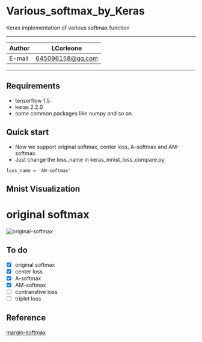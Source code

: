 Various_softmax_by_Keras
======
Keras implementation of various softmax function  

****
	
|Author|LCorleone|
|---|---
|E-mail|645096158@qq.com


****
## Requirements
* tensorflow 1.5
* keras 2.2.0
* some common packages like numpy and so on.

## Quick start
* Now we support original softmax, center loss, A-softmax and AM-softmax.  
* Just change the loss_name in keras_mnist_loss_compare.py
```
loss_name = 'AM-softmax'
```

## Mnist Visualization
# original softmax
![original-softmax](https://github.com/LCorleone/Various_softmax_by_Keras/tree/master/gif/softmax.gif)

## To do

- [x] original softmax
- [x] center loss
- [x] A-softmax
- [x] AM-softmax
- [ ] contranstive loss
- [ ] triplet loss

## Reference
[margin-softmax](https://github.com/bojone/margin-softmax) 
